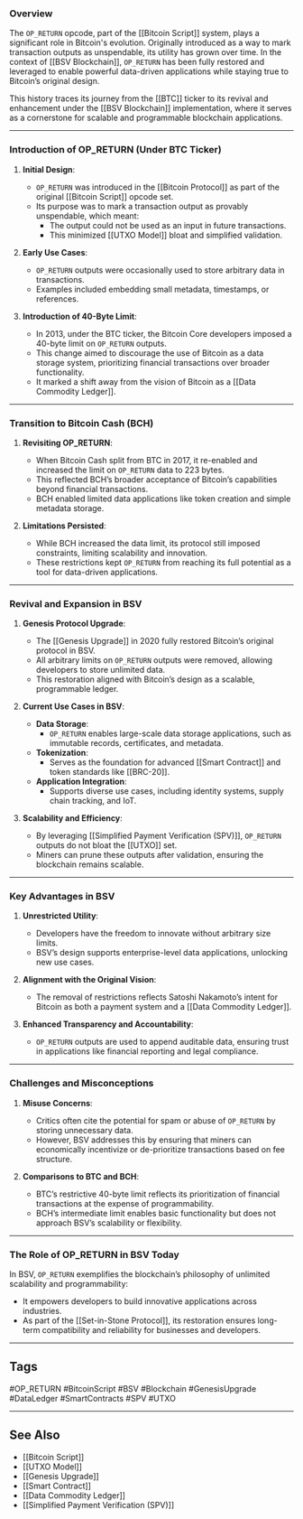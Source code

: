 ### Overview

The `OP_RETURN` opcode, part of the [[Bitcoin Script]] system, plays a significant role in Bitcoin's evolution. Originally introduced as a way to mark transaction outputs as unspendable, its utility has grown over time. In the context of [[BSV Blockchain]], `OP_RETURN` has been fully restored and leveraged to enable powerful data-driven applications while staying true to Bitcoin’s original design.

This history traces its journey from the [[BTC]] ticker to its revival and enhancement under the [[BSV Blockchain]] implementation, where it serves as a cornerstone for scalable and programmable blockchain applications.

---

### Introduction of OP_RETURN (Under BTC Ticker)

1. **Initial Design**:
   - `OP_RETURN` was introduced in the [[Bitcoin Protocol]] as part of the original [[Bitcoin Script]] opcode set.
   - Its purpose was to mark a transaction output as provably unspendable, which meant:
     - The output could not be used as an input in future transactions.
     - This minimized [[UTXO Model]] bloat and simplified validation.

2. **Early Use Cases**:
   - `OP_RETURN` outputs were occasionally used to store arbitrary data in transactions.
   - Examples included embedding small metadata, timestamps, or references.

3. **Introduction of 40-Byte Limit**:
   - In 2013, under the BTC ticker, the Bitcoin Core developers imposed a 40-byte limit on `OP_RETURN` outputs.
   - This change aimed to discourage the use of Bitcoin as a data storage system, prioritizing financial transactions over broader functionality.
   - It marked a shift away from the vision of Bitcoin as a [[Data Commodity Ledger]].

---

### Transition to Bitcoin Cash (BCH)

1. **Revisiting OP_RETURN**:
   - When Bitcoin Cash split from BTC in 2017, it re-enabled and increased the limit on `OP_RETURN` data to 223 bytes.
   - This reflected BCH’s broader acceptance of Bitcoin’s capabilities beyond financial transactions.
   - BCH enabled limited data applications like token creation and simple metadata storage.

2. **Limitations Persisted**:
   - While BCH increased the data limit, its protocol still imposed constraints, limiting scalability and innovation.
   - These restrictions kept `OP_RETURN` from reaching its full potential as a tool for data-driven applications.

---

### Revival and Expansion in BSV

1. **Genesis Protocol Upgrade**:
   - The [[Genesis Upgrade]] in 2020 fully restored Bitcoin’s original protocol in BSV.
   - All arbitrary limits on `OP_RETURN` outputs were removed, allowing developers to store unlimited data.
   - This restoration aligned with Bitcoin’s design as a scalable, programmable ledger.

2. **Current Use Cases in BSV**:
   - **Data Storage**:
     - `OP_RETURN` enables large-scale data storage applications, such as immutable records, certificates, and metadata.
   - **Tokenization**:
     - Serves as the foundation for advanced [[Smart Contract]] and token standards like [[BRC-20]].
   - **Application Integration**:
     - Supports diverse use cases, including identity systems, supply chain tracking, and IoT.

3. **Scalability and Efficiency**:
   - By leveraging [[Simplified Payment Verification (SPV)]], `OP_RETURN` outputs do not bloat the [[UTXO]] set.
   - Miners can prune these outputs after validation, ensuring the blockchain remains scalable.

---

### Key Advantages in BSV

1. **Unrestricted Utility**:
   - Developers have the freedom to innovate without arbitrary size limits.
   - BSV’s design supports enterprise-level data applications, unlocking new use cases.

2. **Alignment with the Original Vision**:
   - The removal of restrictions reflects Satoshi Nakamoto’s intent for Bitcoin as both a payment system and a [[Data Commodity Ledger]].

3. **Enhanced Transparency and Accountability**:
   - `OP_RETURN` outputs are used to append auditable data, ensuring trust in applications like financial reporting and legal compliance.

---

### Challenges and Misconceptions

1. **Misuse Concerns**:
   - Critics often cite the potential for spam or abuse of `OP_RETURN` by storing unnecessary data.
   - However, BSV addresses this by ensuring that miners can economically incentivize or de-prioritize transactions based on fee structure.

2. **Comparisons to BTC and BCH**:
   - BTC’s restrictive 40-byte limit reflects its prioritization of financial transactions at the expense of programmability.
   - BCH’s intermediate limit enables basic functionality but does not approach BSV’s scalability or flexibility.

---

### The Role of OP_RETURN in BSV Today

In BSV, `OP_RETURN` exemplifies the blockchain’s philosophy of unlimited scalability and programmability:
- It empowers developers to build innovative applications across industries.
- As part of the [[Set-in-Stone Protocol]], its restoration ensures long-term compatibility and reliability for businesses and developers.

---

## Tags

#OP_RETURN #BitcoinScript #BSV #Blockchain #GenesisUpgrade #DataLedger #SmartContracts #SPV #UTXO

---

## See Also

- [[Bitcoin Script]]
- [[UTXO Model]]
- [[Genesis Upgrade]]
- [[Smart Contract]]
- [[Data Commodity Ledger]]
- [[Simplified Payment Verification (SPV)]]
